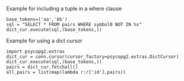 Example for including a tuple in a where clause
```
base_tokens=('aa','bb')
sql = "SELECT * FROM pairs WHERE symbol0 NOT IN %s"
dict_cur.execute(sql,(base_tokens,))
```

Example for using a dict cursor

```
import psycopg2.extras
dict_cur = conn.cursor(cursor_factory=psycopg2.extras.DictCursor)
dict_cur.execute(sql,(base_tokens,))
pairs = dict_cur.fetchall()
all_pairs = list(map(lambda r:r['id'],pairs))
```
